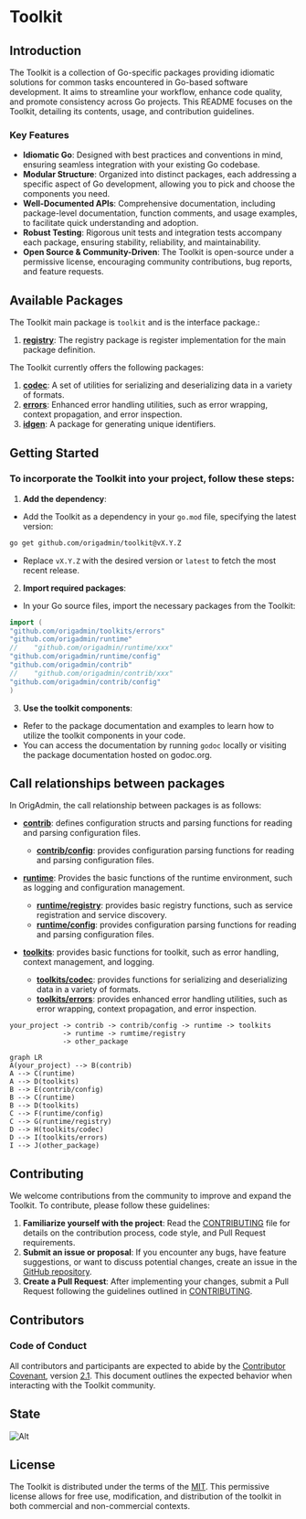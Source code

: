 # Toolkit

## Introduction

The Toolkit is a collection of Go-specific packages providing idiomatic solutions for common tasks encountered in
Go-based software development. It aims to streamline your workflow, enhance code quality, and promote consistency across
Go projects. This README focuses on the Toolkit, detailing its contents, usage, and contribution guidelines.

### Key Features

- **Idiomatic Go**: Designed with best practices and conventions in mind, ensuring seamless integration with your
  existing Go codebase.
- **Modular Structure**: Organized into distinct packages, each addressing a specific aspect of Go development, allowing
  you to pick and choose the components you need.
- **Well-Documented APIs**: Comprehensive documentation, including package-level documentation, function comments, and
  usage examples, to facilitate quick understanding and adoption.
- **Robust Testing**: Rigorous unit tests and integration tests accompany each package, ensuring stability, reliability,
  and maintainability.
- **Open Source & Community-Driven**: The Toolkit is open-source under a permissive license, encouraging community
  contributions, bug reports, and feature requests.

## Available Packages

The Toolkit main package is `toolkit` and is the interface package.:

1. [**registry**](registry): The registry package is register implementation for the main package definition.

The Toolkit currently offers the following packages:

1. [**codec**](codec): A set of utilities for serializing and deserializing data in a variety of formats.
2. [**errors**](errors): Enhanced error handling utilities, such as error wrapping, context propagation, and error
   inspection.
3. [**idgen**](idgen): A package for generating unique identifiers.

## Getting Started

### To incorporate the Toolkit into your project, follow these steps:

1. **Add the dependency**:

- Add the Toolkit as a dependency in your `go.mod` file, specifying the latest version:

```bash
go get github.com/origadmin/toolkit@vX.Y.Z
```

- Replace `vX.Y.Z` with the desired version or `latest` to fetch the most recent release.

2. **Import required packages**:

- In your Go source files, import the necessary packages from the Toolkit:

```go
import (
"github.com/origadmin/toolkits/errors"
"github.com/origadmin/runtime"
//    "github.com/origadmin/runtime/xxx"
"github.com/origadmin/runtime/config"
"github.com/origadmin/contrib"
//    "github.com/origadmin/contrib/xxx"    
"github.com/origadmin/contrib/config"
)
```

3. **Use the toolkit components**:

- Refer to the package documentation and examples to learn how to utilize the toolkit components in your code.
- You can access the documentation by running `godoc` locally or visiting the package documentation hosted on godoc.org.

## Call relationships between packages

In OrigAdmin, the call relationship between packages is as follows:

- [**contrib**](https://github.com/origadmin/contrib): defines configuration structs and parsing functions for reading and parsing configuration files.
    - [**contrib/config**](https://github.com/origadmin/contrib/config): provides configuration parsing functions for reading and parsing configuration files.
  
- [**runtime**](https://github.com/origadmin/runtime): Provides the basic functions of the runtime environment, such as logging and configuration management.
    - [**runtime/registry**](https://github.com/origadmin/runtime/registry): provides basic registry functions, such as service registration and service discovery.
    - [**runtime/config**](https://github.com/origadmin/runtime/config): provides configuration parsing functions for reading and parsing configuration files.

- [**toolkits**](https://github.com/origadmin/toolkits): provides basic functions for toolkit, such as error handling, context management, and logging.
    - [**toolkits/codec**](https://github.com/origadmin/toolkits/codec): provides functions for serializing and deserializing data in a variety of formats.
    - [**toolkits/errors**](https://github.com/origadmin/toolkits/errors): provides enhanced error handling utilities, such as error wrapping, context propagation, and error inspection.

```shell
your_project -> contrib -> contrib/config -> runtime -> toolkits
			 -> runtime -> rumtime/registry
			 -> other_package
```

```mermaid
graph LR
A(your_project) --> B(contrib)
A --> C(runtime)
A --> D(toolkits)
B --> E(contrib/config)
B --> C(runtime)
B --> D(toolkits)
C --> F(runtime/config)
C --> G(runtime/registry)
D --> H(toolkits/codec)
D --> I(toolkits/errors)
I --> J(other_package)
```

## Contributing

We welcome contributions from the community to improve and expand the Toolkit. To contribute, please follow these
guidelines:

1. **Familiarize yourself with the project**: Read the [CONTRIBUTING] file for details on the contribution process, code
   style, and Pull Request requirements.
2. **Submit an issue or proposal**: If you encounter any bugs, have feature suggestions, or want to discuss potential
   changes, create an issue in the [GitHub repository](https://github.com/origadmin/toolkit).
3. **Create a Pull Request**: After implementing your changes, submit a Pull Request following the guidelines outlined
   in [CONTRIBUTING].

## Contributors

### Code of Conduct

All contributors and participants are expected to abide by the [Contributor Covenant][ContributorHomepage],
version [2.1][v2.1]. This document outlines the expected behavior when interacting with the Toolkit community.

## State

![Alt](https://repobeats.axiom.co/api/embed/bc9ad4ec869e9769ecbf84bb4a37c365a0cad47f.svg "Repobeats analytics image")

## License

The Toolkit is distributed under the terms of the [MIT]. This permissive license allows for free use, modification, and
distribution of the toolkit in both commercial and non-commercial contexts.

[CONTRIBUTING]: CONTRIBUTING.md

[ContributorHomepage]: https://www.contributor-covenant.org

[v2.1]: https://www.contributor-covenant.org/version/2/1/code_of_conduct.html

[MIT]: LICENSE
